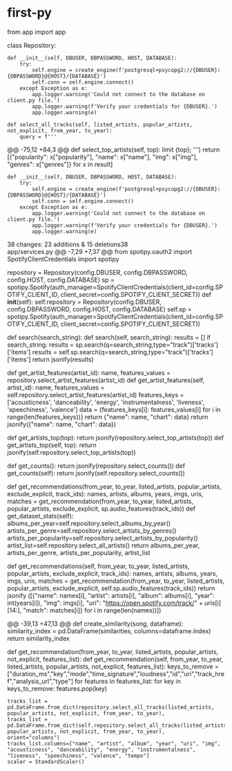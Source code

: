 # first-py
from app import app

class Repository:

    def __init__(self, DBUSER, DBPASSWORD, HOST, DATABASE):
        try:
            self.engine = create_engine(f'postgresql+psycopg2://{DBUSER}:{DBPASSWORD}@{HOST}/{DATABASE}')
            self.conn = self.engine.connect()
        except Exception as e:
            app.logger.warning('Could not connect to the database on client.py file.')
            app.logger.warning(f'Verify your credentials for {DBUSER}.')
            app.logger.warning(e)

    def select_all_tracks(self, listed_artists, popular_artists, not_explicit, from_year, to_year):
        query = f'''
@@ -75,12 +84,3 @@ def select_top_artists(self, top):
        limit {top};
        ''')
        return [{"popularity": x["popularity"], "name": x["name"], "img": x["img"], "genres": x["genres"]} for x in result]

    def __init__(self, DBUSER, DBPASSWORD, HOST, DATABASE):
        try:
            self.engine = create_engine(f'postgresql+psycopg2://{DBUSER}:{DBPASSWORD}@{HOST}/{DATABASE}')
            self.conn = self.engine.connect()
        except Exception as e:
            app.logger.warning('Could not connect to the database on client.py file.')
            app.logger.warning(f'Verify your credentials for {DBUSER}.')
            app.logger.warning(e)
  38 changes: 23 additions & 15 deletions38  
app/services.py
@@ -7,29 +7,37 @@
from spotipy.oauth2 import SpotifyClientCredentials
import spotipy

repository = Repository(config.DBUSER, config.DBPASSWORD, config.HOST, config.DATABASE)
sp = spotipy.Spotify(auth_manager=SpotifyClientCredentials(client_id=config.SPOTIFY_CLIENT_ID, client_secret=config.SPOTIFY_CLIENT_SECRET))
def __init__(self):
    self.repository = Repository(config.DBUSER, config.DBPASSWORD, config.HOST, config.DATABASE)
    self.sp = spotipy.Spotify(auth_manager=SpotifyClientCredentials(client_id=config.SPOTIFY_CLIENT_ID, client_secret=config.SPOTIFY_CLIENT_SECRET))

def search(search_string):
def search(self, search_string):
    results = []
    if search_string:
        results = sp.search(q=search_string,type="track")['tracks']['items']
        results = self.sp.search(q=search_string,type="track")['tracks']['items']
    return jsonify(results)

def get_artist_features(artist_id):
    name, features_values = repository.select_artist_features(artist_id)
def get_artist_features(self, artist_id):
    name, features_values = self.repository.select_artist_features(artist_id)
    features_keys = ['acousticness', 'danceability', 'energy', 'instrumentalness', 'liveness', 'speechiness', 'valence']
    data = {features_keys[i]: features_values[i] for i in range(len(features_keys))}
    return {"name": name, "chart": data}
    return jsonify({"name": name, "chart": data})

def get_artists_top(top):
    return jsonify(repository.select_top_artists(top))
def get_artists_top(self, top):
    return jsonify(self.repository.select_top_artists(top))

def get_counts():
    return jsonify(repository.select_counts())
def get_counts(self):
    return jsonify(self.repository.select_counts())

def get_recommendations(from_year, to_year, listed_artists, popular_artists, exclude_explicit, track_ids):
    names, artists, albums, years, imgs, uris, matches = get_recommendation(from_year, to_year, listed_artists, popular_artists, exclude_explicit, sp.audio_features(track_ids))
def get_dataset_stats(self):
    albums_per_year=self.repository.select_albums_by_year()
    artists_per_genre=self.repository.select_artists_by_genres()
    artists_per_popularity=self.repository.select_artists_by_popularity()
    artist_list=self.repository.select_all_artists()
    return albums_per_year, artists_per_genre, artists_per_popularity, artist_list

def get_recommendations(self, from_year, to_year, listed_artists, popular_artists, exclude_explicit, track_ids):
    names, artists, albums, years, imgs, uris, matches = get_recommendation(from_year, to_year, listed_artists, popular_artists, exclude_explicit, self.sp.audio_features(track_ids))
    return jsonify ([{"name": names[i], "artist": artists[i], "album": albums[i], "year": int(years[i]), "img": imgs[i], "uri": "https://open.spotify.com/track/" + uris[i][14:], "match": matches[i]} for i in range(len(names))])


@@ -39,13 +47,13 @@ def create_similarity(song, dataframe):
    similarity_index = pd.DataFrame(similarities, columns=dataframe.index)
    return similarity_index

def get_recommendation(from_year, to_year, listed_artists, popular_artists, not_explicit, features_list):
def get_recommendation(self, from_year, to_year, listed_artists, popular_artists, not_explicit, features_list):
    keys_to_remove = ["duration_ms","key","mode","time_signature","loudness","id","uri","track_href","analysis_url","type"]
    for features in features_list:
        for key in keys_to_remove:
            features.pop(key)

    tracks_list = pd.DataFrame.from_dict(repository.select_all_tracks(listed_artists, popular_artists, not_explicit, from_year, to_year),
    tracks_list = pd.DataFrame.from_dict(self.repository.select_all_tracks(listed_artists, popular_artists, not_explicit, from_year, to_year),
    orient="columns")
    tracks_list.columns=["name", "artist", "album", "year", "uri", "img", "acousticness", "danceability", "energy", "instrumentalness", "liveness", "speechiness", "valence", "tempo"]
    scaler = StandardScaler()
